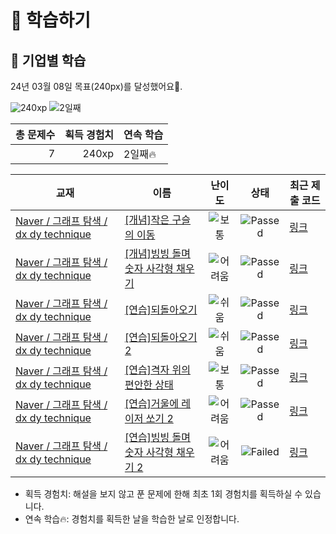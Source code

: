 # 📖 학습하기

## 🚀 기업별 학습
24년 03월 08일 목표(240px)를 달성했어요🥳.

![240xp](https://img.shields.io/badge/EXP-240xp-%235cb85c.svg?for-the-badge)
![2일째](https://img.shields.io/badge/연속학습-2일째-%23E34F26.svg?for-the-badge)

|총 문제수|획득 경험치|연속 학습|
|---:|---:|---|
7|240xp|2일째🔥|

|교재|이름|난이도|상태|최근 제출 코드|
|---|---|:---:|:---:|---|
|[Naver / 그래프 탐색 / dx dy technique](https://www.codetree.ai/missions?missionId=14)|[[개념]작은 구슬의 이동](https://www.codetree.ai/missions/14/problems/small-marble-movement)|![보통][medium]|![Passed][passed]|[링크](https://github.com/Park-MinJe/codetree-TILs/blob/main/240308/%EC%9E%91%EC%9D%80%20%EA%B5%AC%EC%8A%AC%EC%9D%98%20%EC%9D%B4%EB%8F%99/small-marble-movement.cpp)|
|[Naver / 그래프 탐색 / dx dy technique](https://www.codetree.ai/missions?missionId=14)|[[개념]빙빙 돌며 숫자 사각형 채우기](https://www.codetree.ai/missions/14/problems/snail-number-square)|![어려움][hard]|![Passed][passed]|[링크](https://github.com/Park-MinJe/codetree-TILs/blob/main/240308/%EB%B9%99%EB%B9%99%20%EB%8F%8C%EB%A9%B0%20%EC%88%AB%EC%9E%90%20%EC%82%AC%EA%B0%81%ED%98%95%20%EC%B1%84%EC%9A%B0%EA%B8%B0/snail-number-square.cpp)|
|[Naver / 그래프 탐색 / dx dy technique](https://www.codetree.ai/missions?missionId=14)|[[연습]되돌아오기](https://www.codetree.ai/missions/14/problems/come-back)|![쉬움][easy]|![Passed][passed]|[링크](https://github.com/Park-MinJe/codetree-TILs/blob/main/240308/%EB%90%98%EB%8F%8C%EC%95%84%EC%98%A4%EA%B8%B0/come-back.cpp)|
|[Naver / 그래프 탐색 / dx dy technique](https://www.codetree.ai/missions?missionId=14)|[[연습]되돌아오기 2](https://www.codetree.ai/missions/14/problems/come-back-2)|![쉬움][easy]|![Passed][passed]|[링크](https://github.com/Park-MinJe/codetree-TILs/blob/main/240308/%EB%90%98%EB%8F%8C%EC%95%84%EC%98%A4%EA%B8%B0%202/come-back-2.cpp)|
|[Naver / 그래프 탐색 / dx dy technique](https://www.codetree.ai/missions?missionId=14)|[[연습]격자 위의 편안한 상태](https://www.codetree.ai/missions/14/problems/comfortable-state-on-the-grid)|![보통][medium]|![Passed][passed]|[링크](https://github.com/Park-MinJe/codetree-TILs/blob/main/240308/%EA%B2%A9%EC%9E%90%20%EC%9C%84%EC%9D%98%20%ED%8E%B8%EC%95%88%ED%95%9C%20%EC%83%81%ED%83%9C/comfortable-state-on-the-grid.cpp)|
|[Naver / 그래프 탐색 / dx dy technique](https://www.codetree.ai/missions?missionId=14)|[[연습]거울에 레이저 쏘기 2](https://www.codetree.ai/missions/14/problems/shoot-a-laser-in-the-mirror-2)|![어려움][hard]|![Passed][passed]|[링크](https://github.com/Park-MinJe/codetree-TILs/blob/main/240308/%EA%B1%B0%EC%9A%B8%EC%97%90%20%EB%A0%88%EC%9D%B4%EC%A0%80%20%EC%8F%98%EA%B8%B0%202/shoot-a-laser-in-the-mirror-2.cpp)|
|[Naver / 그래프 탐색 / dx dy technique](https://www.codetree.ai/missions?missionId=14)|[[연습]빙빙 돌며 숫자 사각형 채우기 2](https://www.codetree.ai/missions/14/problems/snail-number-square-2)|![어려움][hard]|![Failed][failed]|[링크](https://github.com/Park-MinJe/codetree-TILs/blob/main/240308/%EB%B9%99%EB%B9%99%20%EB%8F%8C%EB%A9%B0%20%EC%88%AB%EC%9E%90%20%EC%82%AC%EA%B0%81%ED%98%95%20%EC%B1%84%EC%9A%B0%EA%B8%B0%202/snail-number-square-2.cpp)|


* 획득 경험치: 해설을 보지 않고 푼 문제에 한해 최초 1회 경험치를 획득하실 수 있습니다.
* 연속 학습🔥: 경험치를 획득한 날을 학습한 날로 인정합니다.










[b5]: https://img.shields.io/badge/Bronze_5-%235D3E31.svg
[b4]: https://img.shields.io/badge/Bronze_4-%235D3E31.svg
[b3]: https://img.shields.io/badge/Bronze_3-%235D3E31.svg
[b2]: https://img.shields.io/badge/Bronze_2-%235D3E31.svg
[b1]: https://img.shields.io/badge/Bronze_1-%235D3E31.svg
[s5]: https://img.shields.io/badge/Silver_5-%23394960.svg
[s4]: https://img.shields.io/badge/Silver_4-%23394960.svg
[s3]: https://img.shields.io/badge/Silver_3-%23394960.svg
[s2]: https://img.shields.io/badge/Silver_2-%23394960.svg
[s1]: https://img.shields.io/badge/Silver_1-%23394960.svg
[g5]: https://img.shields.io/badge/Gold_5-%23FFC433.svg
[g4]: https://img.shields.io/badge/Gold_4-%23FFC433.svg
[g3]: https://img.shields.io/badge/Gold_3-%23FFC433.svg
[g2]: https://img.shields.io/badge/Gold_2-%23FFC433.svg
[g1]: https://img.shields.io/badge/Gold_1-%23FFC433.svg
[p5]: https://img.shields.io/badge/Platinum_5-%2376DDD8.svg
[p4]: https://img.shields.io/badge/Platinum_4-%2376DDD8.svg
[p3]: https://img.shields.io/badge/Platinum_3-%2376DDD8.svg
[p2]: https://img.shields.io/badge/Platinum_2-%2376DDD8.svg
[p1]: https://img.shields.io/badge/Platinum_1-%2376DDD8.svg
[passed]: https://img.shields.io/badge/Passed-%23009D27.svg
[failed]: https://img.shields.io/badge/Failed-%23D24D57.svg
[easy]: https://img.shields.io/badge/쉬움-%235cb85c.svg?for-the-badge
[medium]: https://img.shields.io/badge/보통-%23FFC433.svg?for-the-badge
[hard]: https://img.shields.io/badge/어려움-%23D24D57.svg?for-the-badge